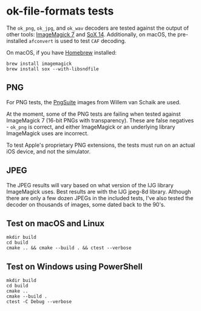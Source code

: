 # ok-file-formats tests

The `ok_png`, `ok_jpg`, and `ok_wav` decoders are tested against the output of other tools: [ImageMagick 7](https://www.imagemagick.org/) and [SoX 14](http://sox.sourceforge.net/). Additionally, on macOS, the pre-installed `afconvert` is used to test `CAF` decoding.

On macOS, if you have [Homebrew](http://brew.sh/) installed:

    brew install imagemagick
    brew install sox --with-libsndfile

## PNG

For PNG tests, the [PngSuite](http://www.schaik.com/pngsuite/pngsuite.html) images from Willem van Schaik are used.

At the moment, some of the PNG tests are failing when tested against ImageMagick 7 (16-bit PNGs with transparency). These are false negatives - `ok_png` is correct, and either ImageMagick or an underlying library ImageMagick uses are incorrect.

To test Apple's proprietary PNG extensions, the tests must run on an actual iOS device, and not the simulator.

## JPEG

The JPEG results will vary based on what version of the IJG library ImageMagick uses. Best results are with the IJG jpeg-8d library. Although there are only a few dozen JPEGs in the included tests, I've also tested the decoder on thousands of images, some dated back to the 90's.

## Test on macOS and Linux

    mkdir build
    cd build
    cmake .. && cmake --build . && ctest --verbose

## Test on Windows using PowerShell

    mkdir build
    cd build
    cmake ..
    cmake --build .
    ctest -C Debug --verbose
